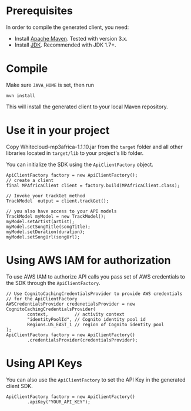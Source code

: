 # Prerequisites
In order to compile the generated client, you need:
* Install [Apache Maven](https://maven.apache.org). Tested with version 3.x.
* Install [JDK](https://docs.oracle.com/javase/8/docs/technotes/guides/install/install_overview.html). Recommended with JDK 1.7+.

# Compile
Make sure `JAVA_HOME` is set, then run

```
mvn install
```

This will install the generated client to your local Maven repository.

# Use it in your project
Copy Whitecloud-mp3africa-1.1.10.jar from the `target` folder and all other libraries located in `target/lib` to your project's lib folder.

You can initialize the SDK using the `ApiClientFactory` object.

```
ApiClientFactory factory = new ApiClientFactory();
// create a client
final MPAfricaClient client = factory.build(MPAfricaClient.class);

// Invoke your trackGet method
TrackModel  output = client.trackGet();

// you also have access to your API models
TrackModel myModel = new TrackModel();
myModel.setArtist(artist);
myModel.setSongTitle(songTitle);
myModel.setDuration(duration);
myModel.setSongUrl(songUrl);

```

# Using AWS IAM for authorization
To use AWS IAM to authorize API calls you pass set of AWS credentials to the SDK through the `ApiClientFactory`.

```
// Use CognitoCachingCredentialsProvider to provide AWS credentials
// for the ApiClientFactory
AWSCredentialsProvider credenetialsProvider = new CognitoCachingCredentialsProvider(
        context,          // activity context
        "identityPoolId", // Cognito identity pool id
        Regions.US_EAST_1 // region of Cognito identity pool
);
ApiClientFactory factory = new ApiClientFactory()
        .credentialsProvider(credentialsProvider);
```

# Using API Keys
You can also use the `ApiClientFactory` to set the API Key in the generated client SDK.

```
ApiClientFactory factory = new ApiClientFactory()
        .apiKey("YOUR_API_KEY");
```
